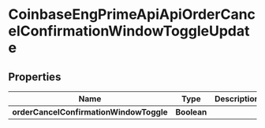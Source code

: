 
# CoinbaseEngPrimeApiApiOrderCancelConfirmationWindowToggleUpdate

## Properties
Name | Type | Description | Notes
------------ | ------------- | ------------- | -------------
**orderCancelConfirmationWindowToggle** | **Boolean** |  | 



